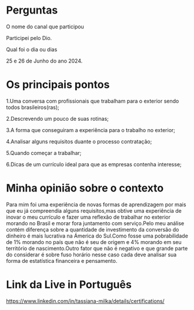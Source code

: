 
# Perguntas


O nome do canal que participou


Participei pelo Dio.


Qual foi o dia ou dias


25 e 26 de Junho do ano 2024.


# Os principais pontos


1.Uma conversa com profissionais  que trabalham para o exterior sendo todos brasileiros(ras);

2.Descrevendo um pouco de suas rotinas;

3.A forma que  conseguiram a experiência para o trabalho no exterior;

4.Analisar alguns requisitos duante o processo contratação;

5.Quando começar a trabalhar;

6.Dicas de um currículo ideal para que as empresas contenha interesse;


# Minha opinião sobre o contexto 

Para mim foi uma experiência  de novas formas de aprendizagem por mais que eu já compreendia alguns requisitos,mas obtive uma experiência de inovar o meu currículo e fazer uma reflexão de trabalhar no exterior morando no Brasil e morar fora juntamento com serviço.Pelo meu análise contém diferença sobre a quantidade de investimento da  conversão do dinheiro é mais lucrativa na Ámerica do Sul.Como fosse uma pobrabilidade  de 1% morando no país que não é seu de origem e 4% morando em seu território de nascimento.Outro fator que não é negativo e que grande parte do considerar é sobre fuso horário nesse caso cada deve analisar sua forma de estatística financeira e pensamento.


# Link da Live in Português







https://www.linkedin.com/in/tassiana-milka/details/certifications/
